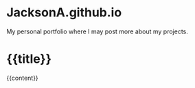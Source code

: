 # JacksonA.github.io
My personal portfolio where I may post more about my projects.
<!DOCTYPE html>
<html>
<head>
    <meta charset="utf-8">
    <title>{{title}}</title>
</head>
<body>
    <h1>{{title}}</h1>
    <p>{{content}}</p>
</body>
</html>
